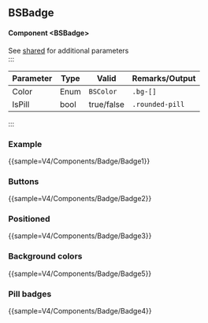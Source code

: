 ﻿## BSBadge
#### Component \<BSBadge\>
See [shared](layout/shared) for additional parameters    
:::

| Parameter | Type           | Valid          | Remarks/Output  | 
|-----------|----------------|----------------|-----------------|
| Color     | Enum           | `BSColor`      | `.bg-[]`        | {.table-striped}  
| IsPill    | bool           | true/false     | `.rounded-pill` |

:::

### Example

{{sample=V4/Components/Badge/Badge1}}

### Buttons

{{sample=V4/Components/Badge/Badge2}}

### Positioned

{{sample=V4/Components/Badge/Badge3}}

### Background colors

{{sample=V4/Components/Badge/Badge5}}

### Pill badges

{{sample=V4/Components/Badge/Badge4}}

